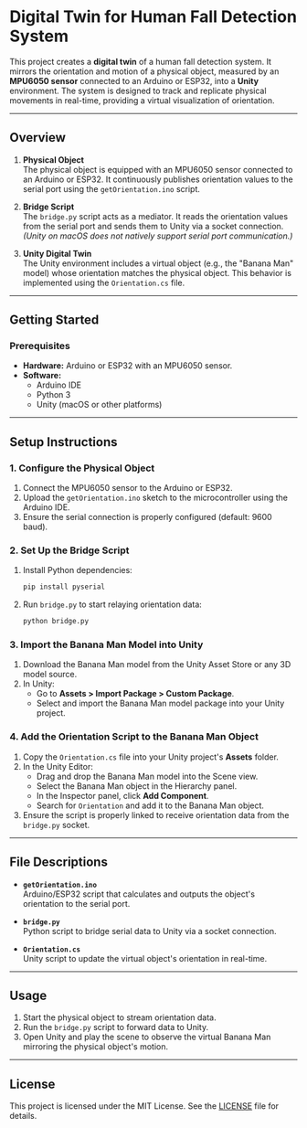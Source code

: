 # Digital Twin for Human Fall Detection System

This project creates a **digital twin** of a human fall detection system. It mirrors the orientation and motion of a physical object, measured by an **MPU6050 sensor** connected to an Arduino or ESP32, into a **Unity** environment. The system is designed to track and replicate physical movements in real-time, providing a virtual visualization of orientation.

---

## Overview

1. **Physical Object**  
   The physical object is equipped with an MPU6050 sensor connected to an Arduino or ESP32. It continuously publishes orientation values to the serial port using the `getOrientation.ino` script.

2. **Bridge Script**  
   The `bridge.py` script acts as a mediator. It reads the orientation values from the serial port and sends them to Unity via a socket connection.  
   *(Unity on macOS does not natively support serial port communication.)*

3. **Unity Digital Twin**  
   The Unity environment includes a virtual object (e.g., the "Banana Man" model) whose orientation matches the physical object. This behavior is implemented using the `Orientation.cs` file.

---

## Getting Started

### Prerequisites
- **Hardware:** Arduino or ESP32 with an MPU6050 sensor.
- **Software:**  
  - Arduino IDE  
  - Python 3  
  - Unity (macOS or other platforms)

---

## Setup Instructions

### 1. Configure the Physical Object
1. Connect the MPU6050 sensor to the Arduino or ESP32.
2. Upload the `getOrientation.ino` sketch to the microcontroller using the Arduino IDE.
3. Ensure the serial connection is properly configured (default: 9600 baud).

### 2. Set Up the Bridge Script
1. Install Python dependencies:  
   ```bash
   pip install pyserial
   ```
2. Run `bridge.py` to start relaying orientation data:  
   ```bash
   python bridge.py
   ```

### 3. Import the Banana Man Model into Unity
1. Download the Banana Man model from the Unity Asset Store or any 3D model source.
2. In Unity:
   - Go to **Assets > Import Package > Custom Package**.
   - Select and import the Banana Man model package into your Unity project.

### 4. Add the Orientation Script to the Banana Man Object
1. Copy the `Orientation.cs` file into your Unity project's **Assets** folder.
2. In the Unity Editor:
   - Drag and drop the Banana Man model into the Scene view.
   - Select the Banana Man object in the Hierarchy panel.
   - In the Inspector panel, click **Add Component**.
   - Search for `Orientation` and add it to the Banana Man object.
3. Ensure the script is properly linked to receive orientation data from the `bridge.py` socket.

---

## File Descriptions
- **`getOrientation.ino`**  
  Arduino/ESP32 script that calculates and outputs the object's orientation to the serial port.
  
- **`bridge.py`**  
  Python script to bridge serial data to Unity via a socket connection.
  
- **`Orientation.cs`**  
  Unity script to update the virtual object's orientation in real-time.

---

## Usage
1. Start the physical object to stream orientation data.
2. Run the `bridge.py` script to forward data to Unity.
3. Open Unity and play the scene to observe the virtual Banana Man mirroring the physical object's motion.

---

## License
This project is licensed under the MIT License. See the [LICENSE](LICENSE) file for details.

